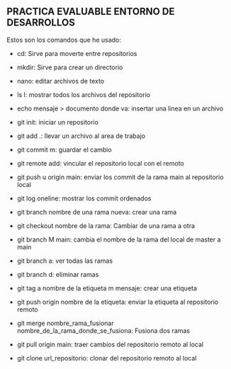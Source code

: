 ## PRACTICA EVALUABLE ENTORNO DE DESARROLLOS

Estos son los comandos que he usado:
- cd: Sirve para moverte entre repositorios
- mkdir: Sirve para crear un directorio

- nano: editar archivos de texto
- ls l: mostrar todos los archivos del repositorio
- echo mensaje > documento donde va: insertar una linea en un archivo
- git init: iniciar un repositorio
- git add .: llevar un archivo al area de trabajo
- git commit m: guardar el cambio
- git remote add: vincular el repositorio local con el remoto
- git push u origin main: enviar los commit de la rama main al repositorio local
- git log oneline: mostrar los commit ordenados
- git branch nombre de una rama nueva: crear una rama
- git checkout nombre de la rama: Cambiar de una rama a otra
- git branch M main: cambia el nombre de la rama del local de master a main
- git branch a: ver todas las ramas
- git branch d: eliminar ramas
- git tag a nombre de la etiqueta m mensaje: crear una etiqueta
- git push origin nombre de la etiqueta: enviar la etiqueta al repositorio remoto
- git merge nombre_rama_fusionar nombre_de_la_rama_donde_se_fusiona: Fusiona dos ramas
- git pull origin main: traer cambios del repositorio remoto al local
- git clone url_repositorio: clonar del repositorio remoto al local
